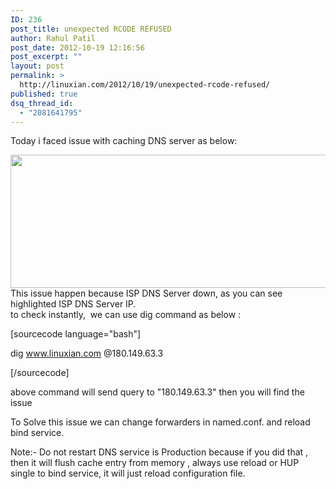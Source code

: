 ```yaml
---
ID: 236
post_title: unexpected RCODE REFUSED
author: Rahul Patil
post_date: 2012-10-19 12:16:56
post_excerpt: ""
layout: post
permalink: >
  http://linuxian.com/2012/10/19/unexpected-rcode-refused/
published: true
dsq_thread_id:
  - "2081641795"
---
```

Today i faced issue with caching DNS server as below:
<div><a href="http://partystartx.tk/old/ho//wp-content/uploads/2012/10/bind_issue.png"><img class="alignleft size-full wp-image-239" title="bind_issue" src="http://partystartx.tk/old/ho//wp-content/uploads/2012/10/bind_issue.png" alt="" width="950" height="213" /></a>This issue happen because ISP DNS Server down, as you can see highlighted ISP DNS Server IP.</div>
to check instantly,  we can use dig command as below :

[sourcecode language="bash"]

dig www.linuxian.com @180.149.63.3


[/sourcecode]

above command will send query to "180.149.63.3" then you will find the issue

To Solve this issue we can change forwarders in named.conf. and reload bind service.

Note:- Do not restart DNS service is Production because if you did that , then it will flush cache entry from memory , always use reload or HUP single to bind service, it will just reload configuration file.
